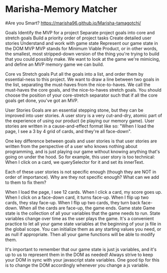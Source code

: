 # Marisha-Memory Matcher
#Are you Smart? 
https://marisha96.github.io/Marisha-tamagotchi/

Goals
Identify the MVP for a project
Separate project goals into core and stretch goals
Build a priority order of project tasks
Create detailed user stories
Understand and work with game state
Represent our game state in the DOM
MVP
MVP stands for Minimum Viable Product, or in other words, the smallest, most stripped-down version of the thing you're trying to build that you could possibly make. We want to look at the game we're mimicing, and define an MVP memory game we can build.

Core vs Stretch goals
Put all the goals into a list, and order them by essential-ness to this project. We want to draw a line between two goals in the list, separating the must-haves from the nice-to-haves. We call the must-haves the core goals, and the nice-to-haves stretch goals. You should choose the position of your core-stretch separator such that if all the core goals get done, you've got an MVP.

User Stories
Goals are an essential stepping stone, but they can be improved into user stories. A user story is a very cut-and-dry, atomic part of the experience of using our product (ie playing our memory game). User stories are written in a cause-and-effect format like so: "When I load the page, I see a 3 by 4 grid of cards, and they're all face-down".

One key difference between goals and user stories is that user stories are written from the perspective of a user who knows nothing about programming, and is just playing our game without knowing anything that's going on under the hood. So for example, this user story is too technical: When I click on a card, we querySelector for it and set its innerText.

Each of these user stories is not specific enough (though they are NOT in order of importance). Why are they not specific enough? What can we add to them to fix them?

When I load the page, I see 12 cards.
When I click a card, my score goes up.
When I click on a face-down card, it turns face-up.
When I flip up two cards, they stay face-up.
When I flip up two cards, they turn back face-down.
When all the cards are face-up, the game ends.
Game state
Game state is the collection of all your variables that the game needs to run. State variables change over time as the user plays the game. It's a convenient practice to let all your game state variables at the beginning of your js file in the global scope. You can initialize them as any starting values you need, or as null if appropriate. Then all your game functions will be able to modify them.

It's important to remember that our game state is just js variables, and it's up to us to represent them in the DOM as needed! Always strive to keep your DOM in sync with your javascript state variables. One good tip for this is to change the DOM accordingly whenever you change a js variable.

